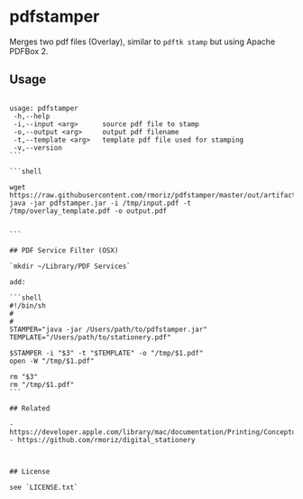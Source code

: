 # pdfstamper

Merges two pdf files (Overlay), similar to `pdftk stamp` but using Apache PDFBox 2.


## Usage
````

usage: pdfstamper
 -h,--help
 -i,--input <arg>      source pdf file to stamp
 -o,--output <arg>     output pdf filename
 -t,--template <arg>   template pdf file used for stamping
 -v,--version
```

```shell

wget https://raw.githubusercontent.com/rmoriz/pdfstamper/master/out/artifacts/pdfstamper_jar/pdfstamper.jar
java -jar pdfstamper.jar -i /tmp/input.pdf -t /tmp/overlay_template.pdf -o output.pdf


```

## PDF Service Filter (OSX)

`mkdir ~/Library/PDF Services`

add:

```shell
#!/bin/sh
#
#
STAMPER="java -jar /Users/path/to/pdfstamper.jar"
TEMPLATE="/Users/path/to/stationery.pdf"

$STAMPER -i "$3" -t "$TEMPLATE" -o "/tmp/$1.pdf"
open -W "/tmp/$1.pdf"

rm "$3"
rm "/tmp/$1.pdf"
```

## Related 

- https://developer.apple.com/library/mac/documentation/Printing/Conceptual/PDF_Workflow/pdfwf_concepts/pdfwf_concepts.html
- https://github.com/rmoriz/digital_stationery



## License

see `LICENSE.txt`
